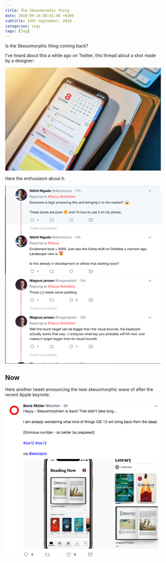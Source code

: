 ```yaml
---
title: The Skeuomorphic thing
date: 2018-09-14 08:41:00 +0100
subtitle: 14th September, 2018
categories: Logs
tags: [log]
---
```


Is the Skeuomorphic thing coming back?

I've heard about this a while ago on Twitter, this thread about a shot made by a designer:

![](../assets/log/n174_screen-shot-2018-03-02-at-08.16.32.png)

Here the enthusiasm about it:

![](../assets/log/n253_screen-shot-2018-03-02-at-08.17.34.png)

## Now

Here another tweet announcing the new skeuomorphic wave of after the recent Apple keynote:

![](../assets/log/n735_screen-shot-2018-09-14-at-12.38.42.png)